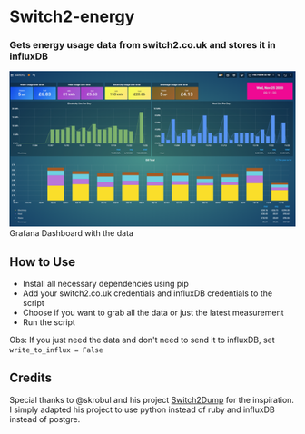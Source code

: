 # Switch2-energy
### Gets energy usage data from switch2.co.uk and stores it in influxDB

![Grafana Screenshot](/screenshot.png)
Grafana Dashboard with the data

## How to Use
- Install all necessary dependencies using pip
- Add your switch2.co.uk credentials and influxDB credentials to the script
- Choose if you want to grab all the data or just the latest measurement
- Run the script

Obs: If you just need the data and don't need to send it to influxDB, set ```write_to_influx = False```

## Credits
Special thanks to @skrobul and his project [Switch2Dump](https://github.com/skrobul/switch2dump) for the inspiration.
I simply adapted his project to use python instead of ruby and influxDB instead of postgre.
